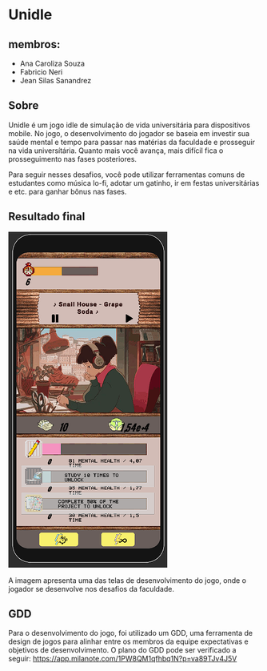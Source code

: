 
# Unidle

## membros:

- Ana Caroliza Souza
- Fabricio Neri
- Jean Silas Sanandrez

## Sobre
Unidle é um jogo idle de simulação de vida universitária para dispositivos mobile. No jogo, o desenvolvimento do jogador se baseia em investir sua saúde mental e tempo para passar nas matérias da faculdade e prosseguir na vida universítária. Quanto mais você avança, mais difícil fica o prosseguimento nas fases posteriores. 

Para seguir nesses desafios, você pode utilizar ferramentas comuns de estudantes como música lo-fi, adotar um gatinho, ir em festas universitárias e etc. para ganhar bônus nas fases.

## Resultado final

![Texto alternativo](APP.png)

A imagem apresenta uma das telas de desenvolvimento do jogo, onde o jogador se desenvolve nos desafios da faculdade.

## GDD

Para o desenvolvimento do jogo, foi utilizado um GDD, uma ferramenta de design de jogos para alinhar entre os membros da equipe expectativas e objetivos de desenvolvimento. O plano do GDD pode ser verificado a seguir: https://app.milanote.com/1PW8QM1qfhbq1N?p=va89TJv4J5V 
